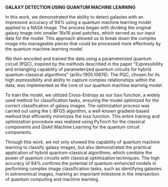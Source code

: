 **GALAXY DETECTION USING QUANTUM MACHINE LEARNING**

In this work, we demonstrated the ability to detect galaxies with an impressive accuracy of 94% using a quantum machine learning model applied to a NASA image. The process began with dividing the original galaxy image into smaller 16x16 pixel patches, which served as our input data for the model. This approach allowed us to break down the complex image into manageable pieces that could be processed more effectively by the quantum machine learning model.

We then encoded and trained the data using a parameterized quantum circuit (PQC), inspired by the methods described in the paper "Expressibility and entangling capability of parameterized quantum circuits for hybrid quantum-classical algorithms" (arXiv:1905.10876). The PQC, chosen for its high expressibility and ability to capture complex relationships within the data, was implemented as the core of our quantum machine learning model.

To train the model, we utilized Cross-Entropy as our loss function, a widely used method for classification tasks, ensuring the model optimized for the correct classification of galaxy images. The optimization process was carried out using the L-BFGS algorithm, a well-known gradient-based method that efficiently minimizes the loss function. This entire training and optimization procedure was realized using PyTorch for the classical components and Qiskit Machine Learning for the quantum circuit components.

Through this work, we not only showed the capability of quantum machine learning to classify galaxy images, but also demonstrated the practical application of hybrid quantum-classical algorithms, which combine the power of quantum circuits with classical optimization techniques. The high accuracy of 94% confirms the potential of quantum-enhanced models in performing complex image classification tasks, such as identifying galaxies in astronomical images, marking an important milestone in the intersection of quantum computing and machine learning.
